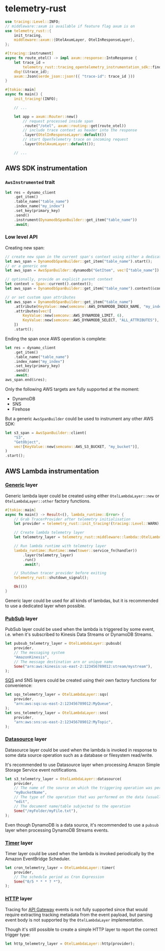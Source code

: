 # telemetry-rust

```rust
use tracing::Level::INFO;
// middleware::axum is available if feature flag axum is on
use telemetry_rust::{
    init_tracing,
    middleware::axum::{OtelAxumLayer, OtelInResponseLayer},
};

#[tracing::instrument]
async fn route_otel() -> impl axum::response::IntoResponse {
    let trace_id =
        telemetry_rust::tracing_opentelemetry_instrumentation_sdk::find_current_trace_id();
    dbg!(&trace_id);
    axum::Json(serde_json::json!({ "trace-id": trace_id }))
}

#[tokio::main]
async fn main() {
    init_tracing!(INFO);

    // ...

    let app = axum::Router::new()
        // request processed inside span
        .route("/otel", axum::routing::get(route_otel))
        // include trace context as header into the response
        .layer(OtelInResponseLayer::default())
        // start OpenTelemetry trace on incoming request
        .layer(OtelAxumLayer::default());

    // ...
```

## AWS SDK instrumentation

### `AwsInstrumented` trait

```rust
let res = dynamo_client
    .get_item()
    .table_name("table_name")
    .index_name("my_index")
    .set_key(primary_key)
    .send()
    .instrument(DynamodbSpanBuilder::get_item("table_name"))
    .await;
```

### Low level API

Creating new span:

```rust
// create new span in the current span's context using either a dedicated constructor
let aws_span = DynamodbSpanBuilder::get_item("table_name").start();
// or a generic one
let aws_span = AwsSpanBuilder::dynamodb("GetItem", vec!["table_name"]).start();

// optionally, provide an explicit parent context
let context = Span::current().context();
let aws_span = DynamodbSpanBuilder::get_item("table_name").context(&context).start();

// or set custom span attributes
let aws_span = DynamodbSpanBuilder::get_item("table_name")
    .attribute(KeyValue::new(semconv::AWS_DYNAMODB_INDEX_NAME, "my_index"))
    .attributes(vec![
        KeyValue::new(semconv::AWS_DYNAMODB_LIMIT, 6),
        KeyValue::new(semconv::AWS_DYNAMODB_SELECT, "ALL_ATTRIBUTES"),
    ])
    .start();
```

Ending the span once AWS operation is complete:

```rust
let res = dynamo_client
    .get_item()
    .table_name("table_name")
    .index_name("my_index")
    .set_key(primary_key)
    .send()
    .await;
aws_span.end(&res);
```

Only the following AWS targets are fully supported at the moment:

 * DynamoDB
 * SNS
 * Firehose

But a generic `AwsSpanBuilder` could be used to instrument any other AWS SDK:

```rust
let s3_span = AwsSpanBuilder::client(
    "S3",
    "GetObject",
    vec![KeyValue::new(semconv::AWS_S3_BUCKET, "my_bucket")],
)
.start();
```

## AWS Lambda instrumentation

### [Generic](https://opentelemetry.io/docs/specs/semconv/faas/faas-spans/#other) layer

Generic lambda layer could be created using either `OtelLambdaLayer::new` or `OtelLambdaLayer::other` factory functions.

```rust
#[tokio::main]
async fn main() -> Result<(), lambda_runtime::Error> {
    // Grab TracerProvider after telemetry initialisation
    let provider = telemetry_rust::init_tracing!(tracing::Level::WARN);

    // Create lambda telemetry layer
    let telemetry_layer = telemetry_rust::middleware::lambda::OtelLambdaLayer::new(provider);

    // Run lambda runtime with telemetry layer
    lambda_runtime::Runtime::new(tower::service_fn(handler))
        .layer(telemetry_layer)
        .run()
        .await?;

    // Shutdown tracer provider before exiting
    telemetry_rust::shutdown_signal();

    Ok(())
}
```

Generic layer could be used for all kinds of lambdas, but it is recommended to use a dedicated layer when possible.

### [PubSub](https://opentelemetry.io/docs/specs/semconv/faas/faas-spans/#pubsub) layer

PubSub layer could be used when the lambda is triggered by some event, i.e. when it's subscribed to Kinesis Data Streams or DynamoDB Streams.

```rust
let pubsub_telemetry_layer = OtelLambdaLayer::pubsub(
    provider,
    // The messaging system
    "AmazonKinesis",
    // The message destination arn or unique name
    Some("arn:aws:kinesis:us-east-2:123456789012:stream/mystream"),
);
```

[SQS](https://opentelemetry.io/docs/specs/semconv/faas/aws-lambda/#sqs) and SNS layers could be created using their own factory functions for convenience:

```rust
let sqs_telemetry_layer = OtelLambdaLayer::sqs(
    provider,
    "arn:aws:sqs:us-east-2:123456789012:MyQueue",
);
let sns_telemetry_layer = OtelLambdaLayer::sns(
    provider,
    "arn:aws:sns:us-east-2:123456789012:MyTopic",
);
```

### [Datasource](https://opentelemetry.io/docs/specs/semconv/faas/faas-spans/#datasource) layer

Datasource layer could be used when the lambda is invoked in response to some data source operation such as a database or filesystem read/write.

It's recommended to use Datasource layer when processing Amazon Simple Storage Service event notifications.

```rust
let s3_telemetry_layer = OtelLambdaLayer::datasource(
    provider,
    // The name of the source on which the triggering operation was performed
    "myBucketName",
    // The type of the operation that was performed on the data (usually "insert", "edit" or "delete")
    "edit",
    // The document name/table subjected to the operation
    Some("/myFolder/myFile.txt"),
);
```

Even though DynamoDB is a data source, it's recommended to use a `pubsub` layer when processing DynamoDB Streams events.

### [Timer](https://opentelemetry.io/docs/specs/semconv/faas/faas-spans/#timer) layer

Timer layer could be used when the lambda is invoked periodically by the Amazon EventBridge Scheduler.

```rust
let cron_telemetry_layer = OtelLambdaLayer::timer(
    provider,
    // The schedule period as Cron Expression
    Some("0/5 * * * ? *"),
);
```

### [HTTP](https://opentelemetry.io/docs/specs/semconv/faas/faas-spans/#http) layer

Tracing for [API Gateway](https://opentelemetry.io/docs/specs/semconv/faas/aws-lambda/#api-gateway) events is not fully supported since that would require extracting tracking metadata from the event payload, but parsing event body is not supported by the `OtelLambdaLayer` implementation.

Though it's still possible to create a simple HTTP layer to report the correct trigger type:

```rust
let http_telemetry_layer = OtelLambdaLayer::http(provider);
```

